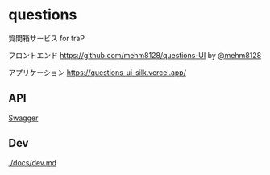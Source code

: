 # questions

質問箱サービス for traP

フロントエンド https://github.com/mehm8128/questions-UI by [@mehm8128](https://github.com/mehm8128)

アプリケーション https://questions-ui-silk.vercel.app/

## API

[Swagger](./docs/api.yaml)

## Dev

[./docs/dev.md](docs/dev.md)
